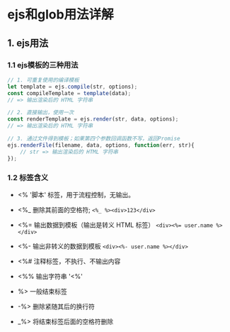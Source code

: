 # ejs和glob用法详解

## 1. ejs用法

### 1.1 ejs模板的三种用法

```js
// 1. 可重复使用的编译模板
let template = ejs.compile(str, options);
const compileTemplate = template(data);
// => 输出渲染后的 HTML 字符串

// 2. 直接输出，使用一次
const renderTemplate = ejs.render(str, data, options);
// => 输出渲染后的 HTML 字符串

// 3. 通过文件得到模板；如果第四个参数回调函数不写，返回Promise
ejs.renderFile(filename, data, options, function(err, str){
    // str => 输出渲染后的 HTML 字符串
});
```

### 1.2 标签含义

- <% '脚本' 标签，用于流程控制，无输出。

- <%_ 删除其前面的空格符;    `<%_ %><div>123</div>`

- <%= 输出数据到模板（输出是转义 HTML 标签）  `<div><%= user.name %></div>`

- <%- 输出非转义的数据到模板 `<div><%- user.name %></div>`

- <%# 注释标签，不执行、不输出内容

- <%% 输出字符串 '<%'

- %> 一般结束标签

- -%> 删除紧随其后的换行符

- _%> 将结束标签后面的空格符删除

